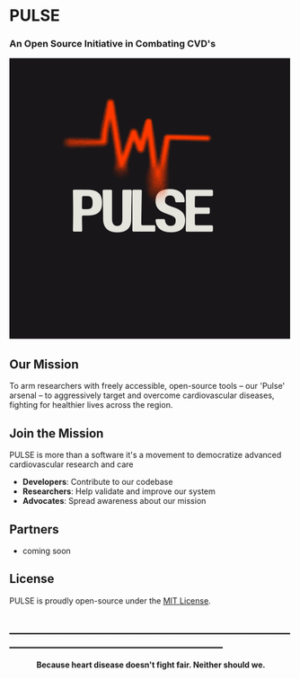 # PULSE
###  An Open Source Initiative in Combating CVD's

![pulse](/BLogo.png)
## Our Mission

To arm researchers with freely accessible, open-source tools – our 'Pulse' arsenal – to aggressively target and overcome cardiovascular diseases, fighting for healthier lives across the region.

## Join the Mission 
PULSE is more than  a software it's a movement to democratize advanced cardiovascular research and care

- **Developers**: Contribute to our codebase
- **Researchers**: Help validate and improve our system
- **Advocates**: Spread awareness about our mission

## Partners
- coming soon
## License

PULSE is proudly open-source under the [MIT License](LICENSE.md).

## ________________________________________________________________________________________

<p align="center">
<strong>Because heart disease doesn't fight fair. Neither should we.</strong>
</p>
